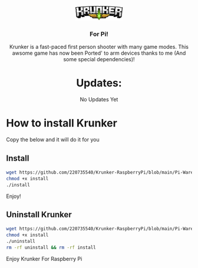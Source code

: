 <div align='center'>
<img src='./icon2.png' width='128px'> 
<h3>For Pi!</h1>
Krunker is a fast-paced first person shooter with many game modes.
This awsome game has now been Ported' to arm devices thanks to me (And some special dependencies)!
  
# Updates:
No Updates Yet
</div>
  
# How to install Krunker
Copy the below and it will do it for you
## Install
```sh
wget https://github.com/220735540/Krunker-RaspberryPi/blob/main/Pi-Ware%20Install%20Data/install
chmod +x install
./install
```
Enjoy!

## Uninstall Krunker
```sh
wget https://github.com/220735540/Krunker-RaspberryPi/blob/main/Pi-Ware%20Install%20Data/uninstall
chmod +x install
./uninstall
rm -rf uninstall && rm -rf install
```
Enjoy Krunker For Raspberry Pi
